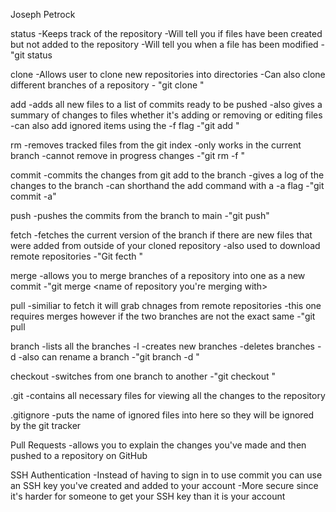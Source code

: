 Joseph Petrock

status
	-Keeps track of the repository
	-Will tell you if files have been created but not added to the repository
	-Will tell you when a file has been modified
	- "git status

clone
	-Allows user to clone new repositories into directories
	-Can also clone different branches of a repository
	- "git clone <url>"

add
	-adds all new files to a list of commits ready to be pushed
	-also gives a summary of changes to files whether it's adding or removing or editing files
	-can also add ignored items using the -f flag
	-"git add <directory>"

rm
	-removes tracked files from the git index
	-only works in the current branch
	-cannot remove in progress changes
	-"git rm -f <file>"


commit
	-commits the changes from git add to the branch
	-gives a log of the changes to the branch
	-can shorthand the add command with a -a flag
	-"git commit -a"

push
	-pushes the commits from the branch to main
	-"git push"

fetch
	-fetches the current version of the branch if there are new files that were added from outside of your cloned repository
	-also used to download remote repositories
	-"Git fecth <repository>"

merge
	-allows you  to merge branches of a repository into one as a new commit
	-"git merge <name of repository you're merging with>


pull
	-similiar to fetch it will grab chnages from remote repositories
	-this one requires merges however if the two branches are not the exact same
	-"git pull <repository>


branch
	-lists all the branches -l
	-creates new branches
	-deletes branches -d
	-also can rename a branch
	-"git branch -d <branch name>"

checkout
	-switches from one branch to another
	-"git checkout <branchname>"

.git
	-contains all necessary files for viewing all the changes to the repository

.gitignore
	-puts the name of ignored files into here so they will be ignored by the git tracker

Pull Requests
	-allows you to explain the changes you've made and then pushed to a repository on GitHub
			  
SSH Authentication
	-Instead of having to sign in to use commit you can use an SSH key you've created and added to your account
	-More secure since it's harder for someone to get your SSH key than it is your account

